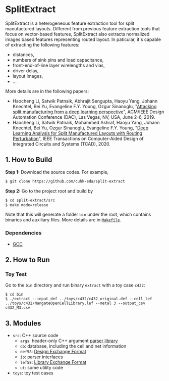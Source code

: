 # SplitExtract
SplitExtract is a heterogeneous feature extraction tool for split manufactured layouts.
Different from previous feature extraction tools that focus on vector-based features, SplitExtract also extracts normalized images based features representing routed layout.
In paticular, it's capable of extracting the following features:
* distances,
* numbers of sink pins and load capacitance,
* front-end-of-line layer wirelengths and vias,
* driver delay,
* layout images,
* ...

More details are in the following papers:
* Haocheng Li, Satwik Patnaik, Abhrajit Sengupta, Haoyu Yang, Johann Knechtel, Bei Yu, Evangeline F.Y. Young, Ozgur Sinanoglu, "[Attacking split manufacturing from a deep learning perspective](https://doi.org/10.1145/3316781.3317780)", ACM/IEEE Design Automation Conference (DAC), Las Vegas, NV, USA, June 2-6, 2019.
* Haocheng Li, Satwik Patnaik, Mohammed Ashraf, Haoyu Yang, Johann Knechtel, Bei Yu, Ozgur Sinanoglu, Evangeline F.Y. Young, "[Deep Learning Analysis for Split Manufactured Layouts with Routing Perturbation](https://doi.org/10.1109/TCAD.2020.3037297)", IEEE Transactions on Computer-Aided Design of Integrated Circuits and Systems (TCAD), 2020.

## 1. How to Build

**Step 1:** Download the source codes. For example,
~~~bash
$ git clone https://github.com/cuhk-eda/split-extract
~~~

**Step 2:** Go to the project root and build by
~~~bash
$ cd split-extract/src
$ make mode=release
~~~

Note that this will generate a folder `bin` under the root, which contains binaries and auxiliary files.
More details are in [`Makefile`](src/Makefile).

### Dependencies

* [GCC](https://gcc.gnu.org/)

## 2. How to Run

### Toy Test
Go to the `bin` directory and run binary `extract` with a toy case `c432`:
~~~
$ cd bin
$ ./extract --input_def ../toys/c432/c432_original.def --cell_lef ../toys/c432/NangateOpenCellLibrary.lef --metal 3 --output_csv c432_M3.csv
~~~

## 3. Modules

* `src`: C++ source code
    * `args`: header-only C++ argument [parser library](https://github.com/Taywee/args)
    * `db`: database, including the cell and net information
    * `def58`: [Design Exchange Format](https://si2.org/oa-tools-utils-libs)
    * `io`: parser interfaces
    * `lef58`: [Library Exchange Format](https://si2.org/oa-tools-utils-libs)
    * `ut`: some utility code
* `toys`: toy test cases
